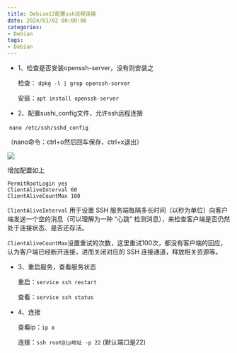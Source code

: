 ```yaml
---
title: Debian12配置ssh远程连接
date: 2024/01/02 00:00:00
categories: 
- Debian
tags: 
- Debian
---
```


+ 1、检查是否安装openssh-server，没有则安装之

  检查： `dpkg -l | grep openssh-server`

  安装：`apt install openssh-server`

+ 2、配置sushi_config文件，允许ssh远程连接

​		`nano /etc/ssh/sshd_config`

（nano命令：ctrl+o然后回车保存，ctrl+x退出）

![](https://gitee.com/zackzhengxy/picGallery/raw/main/imgs/Debian12配置ssh.png)


增加配置如上

```
PermitRootLogin yes
ClientAliveInterval 60
ClientAliveCountMax 100
```

`ClientAliveInterval` 用于设置 SSH 服务端每隔多长时间（以秒为单位）向客户端发送一个空的消息（可以理解为一种 “心跳” 检测消息），来检查客户端是否仍然处于连接状态、是否还存活。

`ClientAliveCountMax`设置重试的次数，这里重试100次，都没有客户端的回应，认为客户端已经断开连接，进而关闭对应的 SSH 连接通道，释放相关资源等。

+ 3、重启服务，查看服务状态

  重启：`service ssh restart`

  查看：`service ssh status`

+ 4、连接

  查看ip：`ip a`

  连接：`ssh root@ip地址 -p 22` (默认端口是22)
